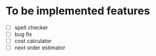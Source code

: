 
# To be implemented features

- [ ] spell checker
- [ ] bug fix
- [ ] cost calculator
- [ ] next order estimator